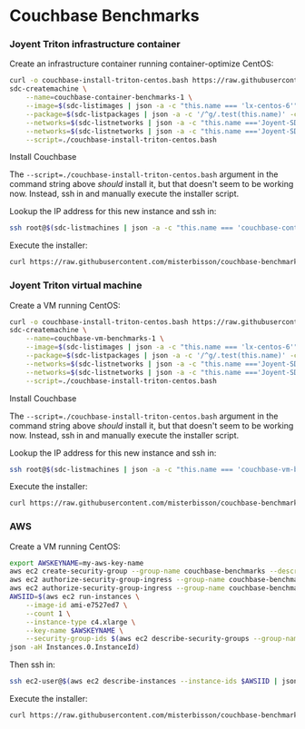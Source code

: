 # Couchbase Benchmarks

### Joyent Triton infrastructure container

Create an infrastructure container running container-optimize CentOS:

```bash
curl -o couchbase-install-triton-centos.bash https://raw.githubusercontent.com/misterbisson/couchbase-benchmark/master/bin/install-triton-centos.bash
sdc-createmachine \
    --name=couchbase-container-benchmarks-1 \
    --image=$(sdc-listimages | json -a -c "this.name === 'lx-centos-6'" id) \
    --package=$(sdc-listpackages | json -a -c '/^g/.test(this.name)' -c '/standard/.test(this.name)' -c '/[^(kvm)]$/.test(this.name)' -c "this.memory === 4096" id) \
    --networks=$(sdc-listnetworks | json -a -c "this.name ==='Joyent-SDC-Private'" id) \
    --networks=$(sdc-listnetworks | json -a -c "this.name ==='Joyent-SDC-Public'" id) \
    --script=./couchbase-install-triton-centos.bash
```

Install Couchbase

The `--script=./couchbase-install-triton-centos.bash` argument in the command string above _should_ install it, but that doesn't seem to be working now. Instead, ssh in and manually execute the installer script.

Lookup the IP address for this new instance and ssh in:

```bash
ssh root@$(sdc-listmachines | json -a -c "this.name === 'couchbase-container-benchmarks-1'" ips.1)
```

Execute the installer:

```bash
curl https://raw.githubusercontent.com/misterbisson/couchbase-benchmark/master/bin/install-triton-centos.bash | bash
```

### Joyent Triton virtual machine

Create a VM running CentOS:

```bash
curl -o couchbase-install-triton-centos.bash https://raw.githubusercontent.com/misterbisson/couchbase-benchmark/master/bin/install-triton-centos.bash
sdc-createmachine \
    --name=couchbase-vm-benchmarks-1 \
    --image=$(sdc-listimages | json -a -c "this.name === 'lx-centos-6'" id) \
    --package=$(sdc-listpackages | json -a -c '/^g/.test(this.name)' -c '/standard/.test(this.name)' -c '/(kvm)$/.test(this.name)' -c "this.memory === 4096" id) \
    --networks=$(sdc-listnetworks | json -a -c "this.name ==='Joyent-SDC-Private'" id) \
    --networks=$(sdc-listnetworks | json -a -c "this.name ==='Joyent-SDC-Public'" id) \
    --script=./couchbase-install-triton-centos.bash
```

Install Couchbase

The `--script=./couchbase-install-triton-centos.bash` argument in the command string above _should_ install it, but that doesn't seem to be working now. Instead, ssh in and manually execute the installer script.

Lookup the IP address for this new instance and ssh in:

```bash
ssh root@$(sdc-listmachines | json -a -c "this.name === 'couchbase-vm-benchmarks-1'" ips.1)
```

Execute the installer:

```bash
curl https://raw.githubusercontent.com/misterbisson/couchbase-benchmark/master/bin/install-triton-centos.bash | bash
```

### AWS

Create a VM running CentOS:

```bash
export AWSKEYNAME=my-aws-key-name
aws ec2 create-security-group --group-name couchbase-benchmarks --description "For benchmarking Couchbase, opens ports that should not be open in production"
aws ec2 authorize-security-group-ingress --group-name couchbase-benchmarks --protocol tcp --port 22 --cidr 0.0.0.0/0
aws ec2 authorize-security-group-ingress --group-name couchbase-benchmarks --protocol tcp --port 8091 --cidr 0.0.0.0/0
AWSIID=$(aws ec2 run-instances \
    --image-id ami-e7527ed7 \
    --count 1 \
    --instance-type c4.xlarge \
    --key-name $AWSKEYNAME \
    --security-group-ids $(aws ec2 describe-security-groups --group-names couchbase-benchmarks | json -a SecurityGroups.0.GroupId) | \
json -aH Instances.0.InstanceId)
```

Then ssh in:

```bash
ssh ec2-user@$(aws ec2 describe-instances --instance-ids $AWSIID | json -a Reservations.0.Instances.0.PublicDnsName)
```

Execute the installer:

```bash
curl https://raw.githubusercontent.com/misterbisson/couchbase-benchmark/master/bin/install-triton-centos.bash | bash
```